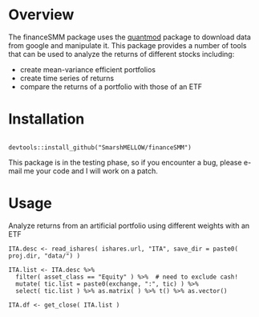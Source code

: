 <h1>Overview</h1>

<p>The financeSMM package uses the <a href="" title="https://github.com/joshuaulrich/quantmod">quantmod</a> package to download data from google and manipulate it. This package provides a number of tools that can be used to analyze the returns of different stocks including:</p>

<ul>
<li>create mean-variance efficient portfolios</li>
<li>create time series of returns</li>
<li>compare the returns of a portfolio with those of an ETF</li>
</ul>

<h1>Installation</h1>

<p><code>
devtools::install_github("SmarshMELLOW/financeSMM")
</code></p>

<p>This package is in the testing phase, so if you encounter a bug, please e-mail me your code and I will work on a patch.</p>

<h1>Usage</h1>

<p>Analyze returns from an artificial portfolio using different weights with an ETF </p>

<pre><code>ITA.desc &lt;- read_ishares( ishares.url, "ITA", save_dir = paste0( proj.dir, "data/") )

ITA.list &lt;- ITA.desc %&gt;%
  filter( asset_class == "Equity" ) %&gt;%  # need to exclude cash!
  mutate( tic.list = paste0(exchange, ":", tic) ) %&gt;%
  select( tic.list ) %&gt;% as.matrix( ) %&gt;% t() %&gt;% as.vector()

ITA.df &lt;- get_close( ITA.list )
</code></pre>

